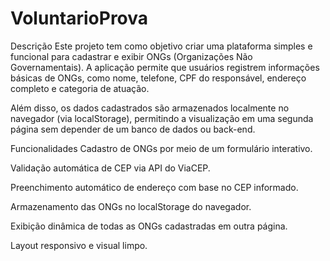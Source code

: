 # VoluntarioProva
 Descrição
Este projeto tem como objetivo criar uma plataforma simples e funcional para cadastrar e exibir ONGs (Organizações Não Governamentais). A aplicação permite que usuários registrem informações básicas de ONGs, como nome, telefone, CPF do responsável, endereço completo e categoria de atuação.

Além disso, os dados cadastrados são armazenados localmente no navegador (via localStorage), permitindo a visualização em uma segunda página sem depender de um banco de dados ou back-end.

 Funcionalidades
 Cadastro de ONGs por meio de um formulário interativo.

 Validação automática de CEP via API do ViaCEP.

 Preenchimento automático de endereço com base no CEP informado.

 Armazenamento das ONGs no localStorage do navegador.

 Exibição dinâmica de todas as ONGs cadastradas em outra página.

 Layout responsivo e visual limpo.